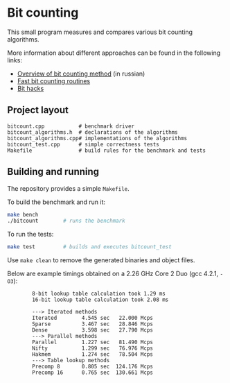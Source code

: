 # Bit counting

This small program measures and compares various bit counting algorithms.

More information about different approaches can be found in the following links:

* [Overview of bit counting method](http://demiurg.com.ua/blog/2010/04/11/bit-counting) (in russian)
* [Fast bit counting routines](http://gurmeet.net/puzzles/fast-bit-counting-routines)
* [Bit hacks](http://graphics.stanford.edu/~seander/bithacks.html)

## Project layout

```
bitcount.cpp           # benchmark driver
bitcount_algorithms.h  # declarations of the algorithms
bitcount_algorithms.cpp# implementations of the algorithms
bitcount_test.cpp      # simple correctness tests
Makefile               # build rules for the benchmark and tests
```

## Building and running

The repository provides a simple `Makefile`.

To build the benchmark and run it:

```sh
make bench
./bitcount        # runs the benchmark
```

To run the tests:

```sh
make test         # builds and executes bitcount_test
```

Use `make clean` to remove the generated binaries and object files.

Below are example timings obtained on a 2.26 GHz Core 2 Duo (gcc 4.2.1, `-O3`):

```
        8-bit lookup table calculation took 1.29 ms
        16-bit lookup table calculation took 2.08 ms

        ---> Iterated methods
        Iterated        4.545 sec   22.000 Mcps
        Sparse          3.467 sec   28.846 Mcps
        Dense           3.598 sec   27.790 Mcps
        ---> Parallel methods
        Parallel        1.227 sec   81.490 Mcps
        Nifty           1.299 sec   76.976 Mcps
        Hakmem          1.274 sec   78.504 Mcps
        ---> Table lookup methods
        Precomp 8       0.805 sec  124.176 Mcps
        Precomp 16      0.765 sec  130.661 Mcps
```

